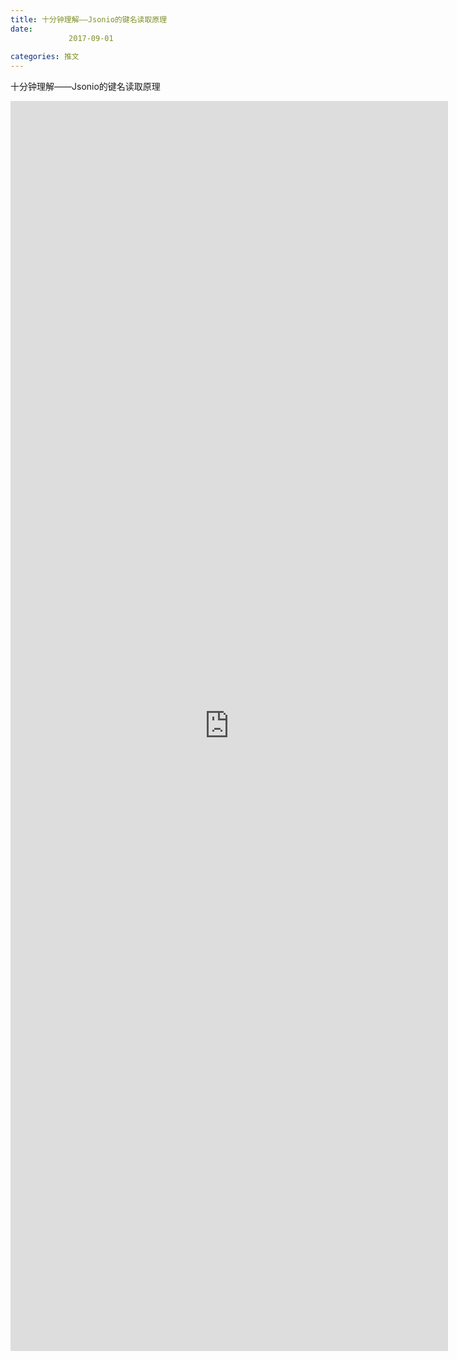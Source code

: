 ```yaml
---
title: 十分钟理解——Jsonio的键名读取原理
date: 
             2017-09-01
            
categories: 推文
---
```

十分钟理解——Jsonio的键名读取原理<!--more-->
<iframe src="http://202.114.234.173:8669/appbbs/Stata_Article/@十分钟理解——Jsonio的键名读取原理.htm" width="700px" height="2000px" scrolling="auto" frameborder=0 ></iframe>